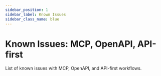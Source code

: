 ```yaml
---
sidebar_position: 1
sidebar_label: Known Issues
sidebar_class_name: blue
---
```


# Known Issues: MCP, OpenAPI, API-first

List of known issues with MCP, OpenAPI, and API-first workflows.
